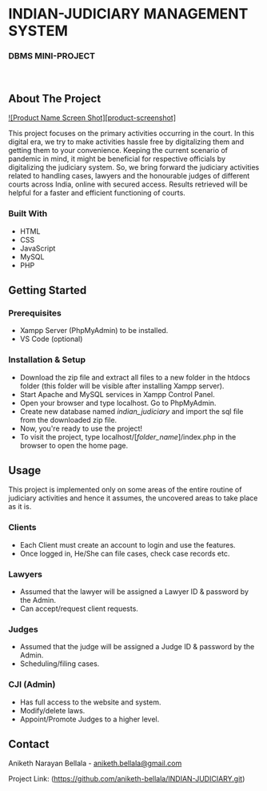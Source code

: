 # INDIAN-JUDICIARY MANAGEMENT SYSTEM
### DBMS MINI-PROJECT

<br>

<!-- ABOUT THE PROJECT -->
## About The Project

[![Product Name Screen Shot][product-screenshot]](https://example.com)

This project focuses on the primary activities occurring in the court.
In this digital era, we try to make activities hassle free by
digitalizing them and getting them to your convenience. Keeping the
current scenario of pandemic in mind, it might be beneficial for
respective officials by digitalizing the judiciary system.
So, we bring forward the judiciary activities related to handling
cases, lawyers and the honourable judges of different courts across
India, online with secured access. Results retrieved will be helpful
for a faster and efficient functioning of courts.

### Built With

* HTML
* CSS
* JavaScript
* MySQL
* PHP

<!-- GETTING STARTED -->
## Getting Started

### Prerequisites

* Xampp Server (PhpMyAdmin) to be installed.
* VS Code (optional)

### Installation & Setup

* Download the zip file and extract all files to a new folder in the htdocs folder (this folder will be visible after installing Xampp server).
*  Start Apache and MySQL services in Xampp Control Panel.
*  Open your browser and type localhost. Go to PhpMyAdmin.
*  Create new database named _indian_judiciary_ and import the sql file from the downloaded zip file.
*  Now, you're ready to use the project!
*  To visit the project, type localhost/[_folder_name_]/index.php in the browser to open the home page.


<!-- USAGE EXAMPLES -->
## Usage
This project is implemented only on some areas of the entire routine of judiciary activities and hence it assumes, the uncovered areas to take place as it is.

### Clients
* Each Client must create an account to login and use the features.
* Once logged in, He/She can file cases, check case records etc.

### Lawyers
* Assumed that the lawyer will be assigned a Lawyer ID & password by the Admin.
* Can accept/request client requests.

### Judges
* Assumed that the judge will be assigned a Judge ID & password by the Admin.
* Scheduling/filing cases.

### CJI (Admin)
* Has full access to the website and system.
* Modify/delete laws.
* Appoint/Promote Judges to a higher level.

<!-- CONTACT -->
## Contact

Aniketh Narayan Bellala - aniketh.bellala@gmail.com

Project Link: (https://github.com/aniketh-bellala/INDIAN-JUDICIARY.git)



